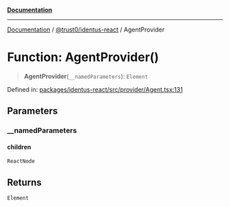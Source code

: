 [**Documentation**](../../../README.md)

***

[Documentation](../../../README.md) / [@trust0/identus-react](../README.md) / AgentProvider

# Function: AgentProvider()

> **AgentProvider**(`__namedParameters`): `Element`

Defined in: [packages/identus-react/src/provider/Agent.tsx:131](https://github.com/trust0-project/identus/blob/26b353632ec271e37fa49a61900b48aa033616b0/packages/identus-react/src/provider/Agent.tsx#L131)

## Parameters

### \_\_namedParameters

#### children

`ReactNode`

## Returns

`Element`
